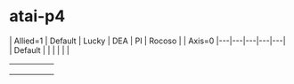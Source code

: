 # atai-p4

| Allied=1 | Default | Lucky | DEA | PI | Rocoso |
| Axis=0 |---|---|---|---|---|
| Default | | | | | |

|   |   |   |   |   |
|---|---|---|---|---|
|   |   |   |   |   |
|   |   |   |   |   |
|   |   |   |   |   |
